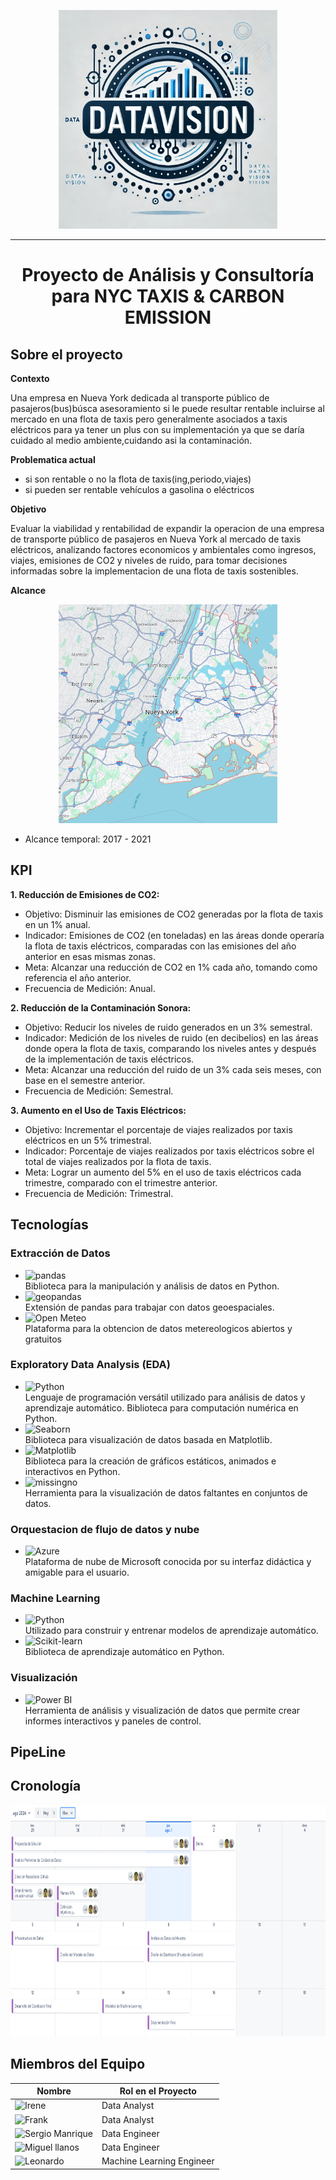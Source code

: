 <p align="center">
  <img src="./Images/Logo.jpg" alt="Logo" width="350" height="350" />
</p>

*** 
# <p align="center">Proyecto de Análisis y Consultoría para NYC TAXIS & CARBON EMISSION</p>

## Sobre el proyecto

**Contexto**

Una empresa en Nueva York dedicada al transporte público
de pasajeros(bus)búsca asesoramiento si le puede resultar 
rentable incluirse  al mercado en una flota de taxis pero generalmente asociados
a taxis eléctricos para ya tener un plus con su implementación ya que se daría cuidado al 
medio ambiente,cuidando asi la contaminación.

**Problematica actual**
- si son rentable o no  la flota de taxis(ing,periodo,viajes)
- si  pueden ser rentable vehículos  a gasolina o eléctricos


**Objetivo**

Evaluar la viabilidad y rentabilidad de expandir la operacion de una empresa de transporte público de pasajeros en Nueva York al mercado de taxis eléctricos, analizando factores economicos y ambientales como ingresos, viajes, emisiones de CO2 y niveles de ruido, para tomar decisiones informadas sobre la implementacion de una flota de taxis sostenibles.

**Alcance**

<p align="center">
  <img src="./Images/New York.png" alt="New York" width="350" height="350" />
</p>

- Alcance temporal: 2017 - 2021


## KPI

__1. Reducción de Emisiones de CO2:__
- Objetivo: Disminuir las emisiones de CO2 generadas por la flota de taxis en un 1% anual.
- Indicador: Emisiones de CO2 (en toneladas) en las áreas donde operaría la flota de taxis eléctricos, comparadas con las emisiones del año anterior en esas mismas zonas.
- Meta: Alcanzar una reducción de CO2 en 1% cada año, tomando como referencia el año anterior.
- Frecuencia de Medición: Anual.

__2. Reducción de la Contaminación Sonora:__
- Objetivo: Reducir los niveles de ruido generados en un 3% semestral.
- Indicador: Medición de los niveles de ruido (en decibelios) en las áreas donde opera la flota de taxis, comparando los niveles antes y después de la implementación de taxis eléctricos.
- Meta: Alcanzar una reducción del ruido de un 3% cada seis meses, con base en el semestre anterior.
- Frecuencia de Medición: Semestral.

__3. Aumento en el Uso de Taxis Eléctricos:__
- Objetivo: Incrementar el porcentaje de viajes realizados por taxis eléctricos en un 5% trimestral.
- Indicador: Porcentaje de viajes realizados por taxis eléctricos sobre el total de viajes realizados por la flota de taxis.
- Meta: Lograr un aumento del 5% en el uso de taxis eléctricos cada trimestre, comparado con el trimestre anterior.
- Frecuencia de Medición: Trimestral.

## Tecnologías 

### Extracción de Datos

- ![pandas](https://img.shields.io/badge/pandas-150458?style=for-the-badge&logo=pandas&logoColor=white)  
  Biblioteca para la manipulación y análisis de datos en Python.
- ![geopandas](https://img.shields.io/badge/geopandas-4285F4?style=for-the-badge&logo=python&logoColor=white)  
  Extensión de pandas para trabajar con datos geoespaciales.
- ![Open Meteo](https://img.shields.io/badge/Open_Meteo-00AFF?style=for-the-badge&logo=openstreetmap&logoColor=white)  
  Plataforma para la obtencion de datos metereologicos abiertos y gratuitos

### Exploratory Data Analysis (EDA)

- ![Python](https://img.shields.io/badge/Python-3776AB?style=for-the-badge&logo=python&logoColor=white)  
  Lenguaje de programación versátil utilizado para análisis de datos y aprendizaje automático.
  Biblioteca para computación numérica en Python.
- ![Seaborn](https://img.shields.io/badge/Seaborn-0C4B33?style=for-the-badge&logo=python&logoColor=white)  
  Biblioteca para visualización de datos basada en Matplotlib.
- ![Matplotlib](https://img.shields.io/badge/Matplotlib-003F5C?style=for-the-badge&logo=python&logoColor=white)  
  Biblioteca para la creación de gráficos estáticos, animados e interactivos en Python.
- ![missingno](https://img.shields.io/badge/missingno-4F7F9D?style=for-the-badge&logo=python&logoColor=white)  
  Herramienta para la visualización de datos faltantes en conjuntos de datos.



### Orquestacion de flujo de datos y nube

- ![Azure](https://img.shields.io/badge/Azure-0078D4?style=for-the-badge&logo=microsoft-azure&logoColor=white)  
  Plataforma de nube de Microsoft conocida por su interfaz didáctica y amigable para el usuario.

### Machine Learning

- ![Python](https://img.shields.io/badge/Python-3776AB?style=for-the-badge&logo=python&logoColor=white)  
  Utilizado para construir y entrenar modelos de aprendizaje automático.
- ![Scikit-learn](https://img.shields.io/badge/Scikit--learn-F7931E?style=for-the-badge&logo=scikit-learn&logoColor=white)  
  Biblioteca de aprendizaje automático en Python.

### Visualización

- ![Power BI](https://img.shields.io/badge/Power%20BI-F2C811?style=for-the-badge&logo=power-bi&logoColor=black)  
  Herramienta de análisis y visualización de datos que permite crear informes interactivos y paneles de control.





## PipeLine

## Cronología

<img src="./Images/Cronologia.png" alt="Logo" width="910" height="370" />

## Miembros del Equipo

| **Nombre**   | **Rol en el Proyecto**    |
|--------------|----------------------------|
| ![Irene](https://img.shields.io/badge/Irene-fbff00?style=for-the-badge&logo=github&logoColor=black) | Data Analyst |
| ![Frank](https://img.shields.io/badge/Frank-fbff00?style=for-the-badge&logo=github&logoColor=black) | Data Analyst |
| ![Sergio Manrique](https://img.shields.io/badge/Sergio_Manrique-ff0000?style=for-the-badge&logo=github&logoColor=white) | Data Engineer |
| ![Miguel llanos](https://img.shields.io/badge/Miguel_Llanos-ff0000?style=for-the-badge&logo=github&logoColor=white) | Data Engineer |
| ![Leonardo](https://img.shields.io/badge/Leonardo-fe9a14?style=for-the-badge&logo=github&logoColor=white) | Machine Learning Engineer |